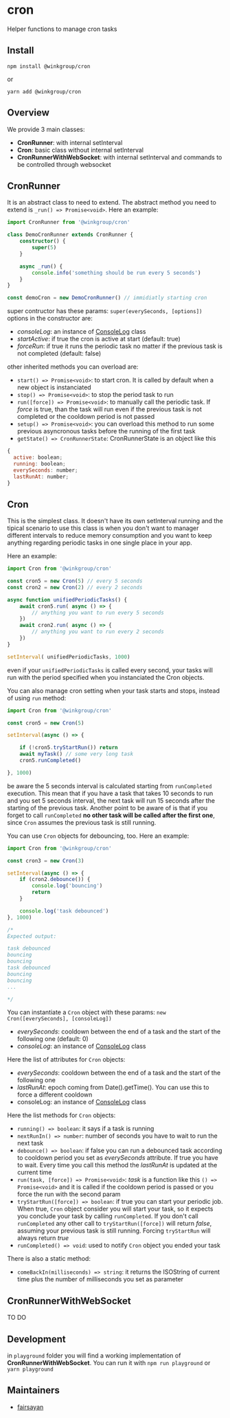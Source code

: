 # cron
Helper functions to manage cron tasks

## Install
```
npm install @winkgroup/cron
```

or

```
yarn add @winkgroup/cron
```

## Overview
We provide 3 main classes:
- **CronRunner**: with internal setInterval
- **Cron**: basic class without internal setInterval
- **CronRunnerWithWebSocket**: with internal setInterval and commands to be controlled through websocket

## CronRunner
It is an abstract class to need to extend. The abstract method you need to extend is ```_run() => Promise<void>```.
Here an example:

```ts
import CronRunner from '@winkgroup/cron'

class DemoCronRunner extends CronRunner {
    constructor() {
        super(5)
    }

    async _run() {
        console.info('something should be run every 5 seconds')
    }
}

const demoCron = new DemoCronRunner() // immidiatly starting cron
```

super contructor has these params:
```super(everySeconds, [options])```
options in the constructor are:
- *consoleLog*: an instance of [ConsoleLog](https://github.com/WINKgroup/console-log) class
- *startActive*: if true the cron is active at start (default: true)
- *forceRun*: if true it runs the periodic task no matter if the previous task is not completed (default: false)


other inherited methods you can overload are:
- ```start() => Promise<void>```: to start cron. It is called by default when a new object is instanciated
- ```stop() => Promise<void>```: to stop the period task to run
- ```run([force]) => Promise<void>```: to manually call the periodic task. If *force* is true, than the task will run even if the previous task is not completed or the cooldown period is not passed
- ```setup() => Promise<void>```: you can overload this method to run some previous asyncronous tasks before the running of the first task
- ```getState() => CronRunnerState```: CronRunnerState is an object like this
```js
{
  active: boolean;
  running: boolean;
  everySeconds: number;
  lastRunAt: number;
}
```

## Cron
This is the simplest class. It doesn't have its own setInterval running and the tipical scenario to use this class is when you don't want to manager different intervals to reduce memory consumption and you want to keep anything regarding periodic tasks in one single place in your app.

Here an example:
```ts
import Cron from '@winkgroup/cron'

const cron5 = new Cron(5) // every 5 seconds
const cron2 = new Cron(2) // every 2 seconds

async function unifiedPeriodicTasks() {
    await cron5.run( async () => {
        // anything you want to run every 5 seconds
    })
    await cron2.run( async () => {
        // anything you want to run every 2 seconds
    })
}

setInterval( unifiedPeriodicTasks, 1000)
```

even if your ```unifiedPeriodicTasks``` is called every second, your tasks will run with the period specified when you instanciated the Cron objects.

You can also manage cron setting when your task starts and stops, instead of using ```run``` method:
```ts
import Cron from '@winkgroup/cron'

const cron5 = new Cron(5)

setInterval(async () => {

    if (!cron5.tryStartRun()) return
    await myTask() // some very long task
    cron5.runCompleted()

}, 1000)

```
be aware the 5 seconds interval is calculated starting from ```runCompleted``` execution. This mean that if you have a task that takes 10 seconds to run and you set 5 seconds interval, the next task will run 15 seconds after the starting of the previous task. Another point to be aware of is that if you forget to call ```runCompleted``` **no other task will be called after the first one**, since ```Cron``` assumes the previous task is still running.

You can use ```Cron``` objects for debouncing, too. Here an example:
```ts
import Cron from '@winkgroup/cron'

const cron3 = new Cron(3)

setInterval(async () => {
    if (cron2.debounce()) {
        console.log('bouncing')
        return
    }

    console.log('task debounced')
}, 1000)

/*
Expected output:

task debounced
bouncing
bouncing
task debounced
bouncing
bouncing
...

*/
```

You can instantiate a ```Cron``` object with these params:
``` new Cron([everySeconds], [consoleLog]) ```
- *everySeconds*: cooldown between the end of a task and the start of the following one (default: 0)
- *consoleLog*: an instance of [ConsoleLog](https://github.com/WINKgroup/console-log) class

Here the list of attributes for ```Cron``` objects:
- *everySeconds*: cooldown between the end of a task and the start of the following one
- *lastRunAt*: epoch coming from Date().getTime(). You can use this to force a different cooldown
- consoleLog: an instance of [ConsoleLog](https://github.com/WINKgroup/console-log) class

Here the list methods for ```Cron``` objects:
- ```running() => boolean```: it says if a task is running
- ```nextRunIn() => number```: number of seconds you have to wait to run the next task
- ```debounce() => boolean```: if false you can run a debounced task according to cooldown period you set as *everySeconds* attribute. If true you have to wait. Every time you call this method the *lastRunAt* is updated at the current time
- ```run(task, [force]) => Promise<void>```: *task* is a function like this ```() => Promise<void>``` and it is called if the cooldown period is passed or you force the run with the second param
- ```tryStartRun([force]) => boolean```: if true you can start your periodic job. When true, ```Cron``` object consider you will start your task, so it expects you conclude your task by calling ```runCompleted```. If you don't call ```runCompleted``` any other call to ```tryStartRun([force])``` will return *false*, assuming your previous task is still running. Forcing ```tryStartRun``` will always return *true*
- ```runCompleted() => void```: used to notify ```Cron``` object you ended your task

There is also a static method:
- ```comeBackIn(milliseconds) => string```: it returns the ISOString of current time plus the number of milliseconds you set as parameter

## CronRunnerWithWebSocket
TO DO

## Development
in ```playground``` folder you will find a working implementation of **CronRunnerWithWebSocket**. You  can run it with ```npm run playground``` or ```yarn playground```


## Maintainers
* [fairsayan](https://github.com/fairsayan)